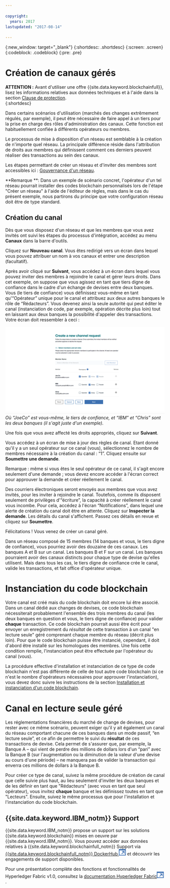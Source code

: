 ```yaml
---

copyright:
  years: 2017
lastupdated: "2017-08-14"

---
```


{:new_window: target="_blank"}
{:shortdesc: .shortdesc}
{:screen: .screen}
{:codeblock: .codeblock}
{:pre: .pre}

# Création de canaux gérés 

**ATTENTION :** Avant d'utiliser une offre {{site.data.keyword.blockchainfull}}, lisez les informations relatives aux données techniques et à l'aide dans la section [Clause de protection](needtoknow.html).  
{:shortdesc}

Dans certains scénarios d'utilisation (marchés des changes extrêmement régulés, par exemple), il peut être  nécessaire de faire appel à un tiers pour la prise en charge des rôles d'administration des canaux. Cette fonction est habituellement confiée à différents opérateurs ou membres. 

Le processus de mise à disposition d'un réseau est semblable à la création de n'importe quel réseau. La principale différence réside dans l'attribution de droits aux membres qui définissent comment ces derniers peuvent réaliser des transactions au sein des canaux.  

Les étapes permettant de créer un réseau et d'inviter des membres sont accessibles ici : [Gouvernance d'un réseau](get_start.html#creating-a-network). 

**Remarque **: Dans un exemple de scénario concret, l'opérateur d'un tel réseau pourrait installer des codes blockchain personnalisés lors de l'étape "Créer un réseau" à l'aide de l'éditeur de règles, mais dans le cas du présent exemple, nous partirons du principe que votre configuration réseau doit être de type standard. 

## Création du canal

Dès que vous disposez d'un réseau et que les membres que vous avez invités ont suivi les étapes du processus d'intégration, accédez au menu **Canaux** dans la barre d'outils. 

Cliquez sur **Nouveau canal**. Vous êtes redirigé vers un écran dans lequel vous pouvez attribuer un nom à vos canaux et entrer une description (facultatif). 

Après avoir cliqué sur **Suivant**, vous accédez à un écran dans lequel vous pouvez inviter des membres à rejoindre le canal et gérer leurs droits. Dans cet exemple, on suppose que vous agissez en tant que tiers digne de confiance dans le cadre d'un échange de devises entre deux banques. Vous (le tiers de confiance) vous définissez vous-même en tant qu'“Opérateur” unique pour le canal et attribuez aux deux autres banques le rôle de “Rédacteurs”. Vous devenez ainsi la seule autorité qui peut éditer le canal (instanciation de code, par exemple, opération décrite plus loin) tout en laissant aux deux banques la possibilité d'appeler des transactions. Votre écran doit ressembler à ceci : 

  ![Sélection des rôles de membre](images/selectmemberroles.png "Sélection des rôles de membre")
*Où “JoeCo” est vous-même, le tiers de confiance, et “IBM” et “Chris” sont les deux banques (il s'agit juste d'un exemple).* 

Une fois que vous avez affecté les droits appropriés, cliquez sur **Suivant**. 

Vous accédez à un écran de mise à jour des règles de canal. Etant donné qu'il y a un seul opérateur sur ce canal (vous), sélectionnez le nombre de membres nécessaire à la création du canal : “1”. Cliquez ensuite sur **Soumettre une demande**. 

Remarque : même si vous êtes le seul opérateur de ce canal, il s'agit encore seulement d'une demande ; vous devez encore accéder à l'écran correct pour approuver la demande et créer réellement le canal. 

Des courriers électroniques seront envoyés aux membres que vous avez invités, pour les inviter à rejoindre le canal. Toutefois, comme ils disposent seulement de privilèges d'“écriture”, la capacité à créer réellement le canal vous incombe. Pour cela, accédez à l'écran “Notifications”, dans lequel une alerte de création du canal doit être en attente. Cliquez sur **Inspecter la demande**. Les détails du canal s'affichent. Passez ces détails en revue et cliquez sur **Soumettre**. 

Félicitations ! Vous venez de créer un canal géré. 

Dans un réseau composé de 15 membres (14 banques et vous, le tiers digne de confiance), vous pourriez avoir des douzaine de ces canaux. Les banques A et B sur un canal. Les banques B et F sur un canal. Les banques pourraient avoir des canaux distincts pour chaque type de devise qu'elles utilisent. Mais dans tous les cas, le tiers digne de confiance crée le canal, valide les transactions, et fait office d'opérateur unique. 

# Instanciation du code blockchain

Votre canal est créé mais du code blockchain doit encore lui être associé. Dans un canal dédié aux changes de devises, ce code blockchain nécessiterait probablement l'ensemble des trois membres du canal (les deux banques en question et vous, le tiers digne de confiance) pour valider **chaque** transaction. Ce code blockchain pourrait aussi être écrit pour envoyer un enregistrement du *résultat* de cette transaction à un canal "en lecture seule" géré comprenant chaque membre du réseau (décrit plus loin). Pour que le code blockchain puisse être instancié, cependant, il doit d'abord être installé sur les homologues des membres. Une fois cette condition remplie, l'instanciation peut être effectuée par l'opérateur du canal (vous).  

La procédure effective d'installation et instanciation de ce type de code blockchain n'est pas différente de celle de tout autre code blockchain (si ce n'est le nombre d'opérateurs nécessaires pour approuver l'instanciation), vous devez donc suivre les instructions de la section [Installation et instanciation d'un code blockchain](install_instantiate_chaincode.html.html).

# Canal en lecture seule géré

Les réglementations financières du marché de change de devises, pour rester avec ce même scénario, peuvent exiger qu'il y ait également un canal du réseau comportant chacune de ces banques dans un mode passif, “en lecture seule”, et ce afin de permettre le suivi du **résultat** de ces transactions de devise. Cela permet de s'assurer que, par exemple, la Banque A – qui vient de perdre des millions de dollars lors d'un “pari” avec la Banque B (sur l'augmentation ou la diminution de la valeur d'une devise au cours d'une période) – ne manquera pas de valider la transaction qui enverra ces millions de dollars à la Banque B. 

Pour créer ce type de canal, suivez la même procédure de création de canal que celle suivie plus haut, au lieu seulement d'inviter les deux banques et de les définir en tant que "Rédacteurs" (avec vous en tant que seul opérateur), vous invitez **chaque** banque et les définissez toutes en tant que "Lecteurs". Ensuite, suivez le même processus que pour l'installation et l'instanciation du code blockchain. 

## {{site.data.keyword.IBM_notm}} Support 

{{site.data.keyword.IBM_notm}} propose un support sur les solutions {{site.data.keyword.blockchain}} mises en oeuvre par {{site.data.keyword.IBM_notm}}. Vous pouvez accéder aux données relatives à {{site.data.keyword.blockchainfull_notm}} Support via [{{site.data.keyword.blockchainfull_notm}} DockerHub ![External link icon](images/external_link.svg "External link icon")](https://hub.docker.com/u/ibmblockchain/) et découvrir les engagements de support disponibles.

Pour une présentation complète des fonctions et fonctionnalités de Hyperledger Fabric v1.0,
consultez la [documentation Hyperledger Fabric![External link icon](images/external_link.svg "External link icon")](http://hyperledger-fabric.readthedocs.io/en/latest/).

